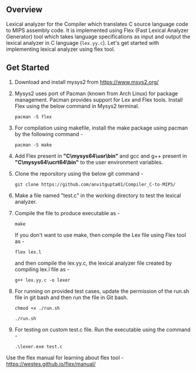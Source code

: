 ## Overview
Lexical analyzer for the Compiler which translates C source language code to MIPS assembly code. It is implemented using Flex (Fast Lexical Analyzer Generator) tool which takes language specifications as input and output the lexical analyzer in C language (```lex.yy.c```).
Let's get started with implementing lexical analyzer using flex tool.

## Get Started
1. Download and install mysys2 from https://www.msys2.org/
2. Mysys2 uses port of Pacman (known from Arch Linux) for package management. Pacman provides support for Lex and Flex tools. Install Flex using the below command in Mysys2 terminal.

   ```
   pacman -S flex
   ```
3. For compilation using makefile, install the make package using pacman by the following command -
   ```
   pacman -S make
   ```
4. Add Flex present in **"C\mysys64\usr\bin"** and gcc and g++ present in **"C\mysys64\ucrt64\bin"** to the user environment variables.
5. Clone the reporsitory using the below git command -
   ```
   git clone https://github.com/anvitgupta01/Compiler_C-to-MIPS/
   ```
6. Make a file named "test.c" in the working directory to test the lexical analyzer.
7. Compile the file to produce executable as -
   ```
   make
   ```
   If you don't want to use make, then compile the Lex file using Flex tool as -
   ```
   flex lex.l
   ```
   and then compile the lex.yy.c, the lexical analyzer file created by compiling lex.l file as -
   ```
   g++ lex.yy.c -o lexer
   ```
8. For running on provided test cases, update the permission of the run.sh file in git bash and then run the file in Git bash.
   ```
   chmod +x ./run.sh
   ```
   ```
   ./run.sh
   ```
9. For testing on custom test.c file. Run the executable using the command -
   ```
   .\lexer.exe test.c
   ```

Use the flex manual for learning about flex tool - https://westes.github.io/flex/manual/
